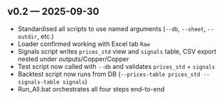 ## v0.2 — 2025-09-30
- Standardised all scripts to use named arguments (`--db`, `--sheet`, `--outdir`, etc.)
- Loader confirmed working with Excel tab `Raw`
- Signals script writes `prices_std` view and `signals` table, CSV export nested under outputs/Copper/Copper
- Test script now called with `--db` and validates `prices_std` + `signals`
- Backtest script now runs from DB (`--prices-table prices_std --signals-table signals`)
- Run_All.bat orchestrates all four steps end-to-end

